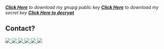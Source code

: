 [**_Click Here_**](./keys/archcraft/2024.Mar/public.key.gpg?raw=true) _to download my gnupg public key_
[**_Click Here_**](./keys/archcraft/2024.Mar/secret.key.gpg.sysmmetric.gpg) _to download my secret key_ [**_Click Here to decrypt_**](https://youtu.be/dQw4w9WgXcQ?si=fqoQbiLjYX13In0j)

## Contact?

  <a href="http://wa.me/+919747350188">
    <img src="https://img.shields.io/badge/WhatsApp-25D366?style=for-the-badge&logo=whatsapp&logoColor=white" />
  <a href="https://instagram.com/aruncs31s?igshid=YmMyMTA2M2Y=">
    <img src="https://img.shields.io/badge/Instagram-E4405F?style=for-the-badge&logo=instagram&logoColor=white" />
  <a href="mailto:aruncs31ss@gmail.com">
    <img src="https://img.shields.io/badge/Gmail-D14836?style=for-the-badge&logo=gmail&logoColor=white" />
  <a href="https://telegram.me/aruncs31s">
    <img src="https://img.shields.io/badge/Telegram-2CA5E0?style=for-the-badge&logo=telegram&logoColor=white" />
  <a href="https://www.linkedin.com/in/arun-cs-3b2442256"> 
     <img src="https://img.shields.io/badge/LinkedIn-0077B5?style=for-the-badge&logo=linkedin&logoColor=white" />
 <a href="mailto:aruncs31s@proton.me"> 
     <img src="https://img.shields.io/badge/ProtonMail-8B89CC?style=for-the-badge&logo=protonmail&logoColor=white" />

<!-- <p align="center"><img align="center" src="https://github-readme-streak-stats.herokuapp.com/?user=aruncs31s&" alt="aruncs31s" /></p> -->


<!-- ### Navigation -->

